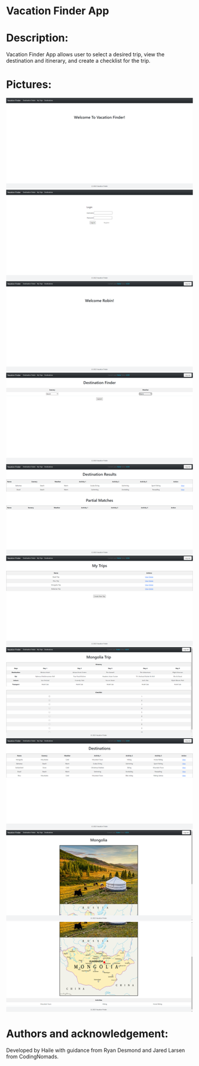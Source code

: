 # Vacation Finder App

# Description:
Vacation Finder App allows user to select a desired trip, view the destination and itinerary, and create a checklist for the trip.

# Pictures:
![alt text](https://github.com/HaileB65/VacationFinderApp/blob/master/src/main/resources/static/images/Welcome%20page.PNG)
![alt text](https://github.com/HaileB65/VacationFinderApp/blob/master/src/main/resources/images/Login%20page.PNG)
![alt text](https://github.com/HaileB65/VacationFinderApp/blob/master/src/main/resources/images/User%20home%20page.PNG)
![alt text](https://github.com/HaileB65/VacationFinderApp/blob/master/src/main/resources/images/Destination%20Finder.PNG)
![alt text](https://github.com/HaileB65/VacationFinderApp/blob/master/src/main/resources/images/Destination%20Finder%20results.PNG)
![alt text](https://github.com/HaileB65/VacationFinderApp/blob/master/src/main/resources/images/MyTrips%20page.PNG)
![alt text](https://github.com/HaileB65/VacationFinderApp/blob/master/src/main/resources/images/Trip%20page.PNG)
![alt text](https://github.com/HaileB65/VacationFinderApp/blob/master/src/main/resources/images/Destinations%20page.PNG)
![alt text](https://github.com/HaileB65/VacationFinderApp/blob/master/src/main/resources/images/Mongolia%20Trip%20page.PNG)
![alt text](https://github.com/HaileB65/VacationFinderApp/blob/master/src/main/resources/images/Mongolia%20Trip%20page%202.PNG)

# Authors and acknowledgement:

Developed by Haile with guidance from Ryan Desmond and Jared Larsen from CodingNomads.
